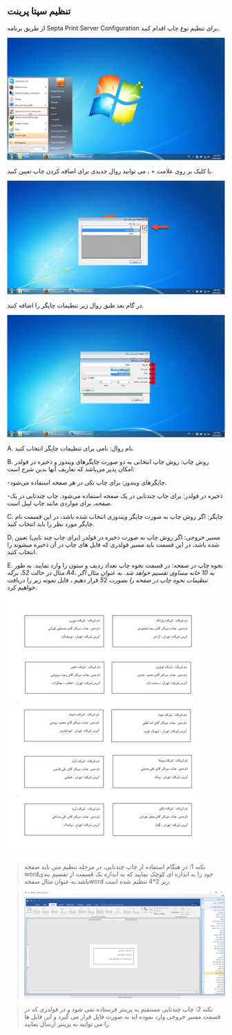 ﻿## **تنظیم سپتا پرینت**

از طریق برنامه Septa Print Server Configuration برای تنظیم نوع چاپ اقدام کنید.

![](printer3.jpg)

با کلیک بر روی علامت + ، می توانید روال جدیدی برای اضافه کردن چاپ تعیین کنید.

![](addPRINT.jpg)

در گام بعد طبق روال زیر تنظیمات چاپگر را اضافه کنید.

![](tanzimSeptaprint.jpg)

A. نام روال: نامی برای تنظیمات چاپگر انتخاب کنید.

B. روش چاپ: روش چاپ انتخابی به دو صورت چاپگرهای ویندوز و ذخیره در فولدر امکان پذیر می‌باشد که تعاریف آنها بدین شرح است:

-چاپگرهای ویندوز: برای چاپ تکی در هر صفحه استفاده می‌شود.

-ذخیره در فولدر: برای چاپ چندتایی در یک صفحه استفاده می‌شود. چاپ چندتایی در یک صفحه، برای مواردی مانند چاپ لیبل است.


C. چاپگر: اگر روش چاپ به صورت چاپگر ویندوزی انتخاب شده باشد، در این قسمت نام چاپگر مورد نظر را باید انتخاب کنید. 

D. مسیر خروجی: اگر روش چاپ به صورت ذخیره در فولدر (برای چاپ چند تایی) تعیین شده باشد، در این قسمت باید مسیر فولدری که فایل های چاپ در آن ذخیره میشوند را انتخاب کنید.

E. نحوه چاپ در صفحه: در قسمت نحوه چاپ تعداد ردیف و ستون را وارد نمایید. به طور مثال در حالت 5*2، برگه A4، به 10 خانه مساوی تقسیم خواهد شد.
به عنوان مثال اگر تنظیمات نحوه چاپ در صفحه را بصورت 5*2 قرار دهیم ، فایل نمونه زیر را دریافت خواهیم کرد.


![](sampleChapgorohi.png)


> نکته 1: در هنگام استفاده از چاپ چندتایی، در مرحله تنظیم متن باید صفحه wordخود را به اندازه ای کوچک نمایید که به اندازه یک قسمت از تقسیم بندی باشد.به عنوان مثال صفحهword زیر 2*4 تنظیم شده است.

> ![](sizeLabel.png)


> نکته 2: چاپ چندتایی مستقیم به پرینتر فرستاده نمی شود و در فولدری که در قسمت مسیر خروجی وارد نموده اید به صورت فایل قرار می گیرد و این فایل ها را می توانید به پرینتر ارسال نمایید.


